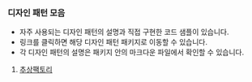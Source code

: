 ### 디자인 패턴 모음

- 자주 사용되는 디자인 패턴의 설명과 직접 구현한 코드 샘플이 있습니다.
- 링크를 클릭하면 해당 디자인 패턴 패키지로 이동할 수 있습니다.
- 각 디자인 패턴의 설명은 패키지 안의 마크다운 파일에서 확인할 수 있습니다.

1. [추상팩토리](https://github.com/Ghosttrio/design-pattern-sample/tree/master/src/main/java/org/ghosttrio/abstractfactory)
